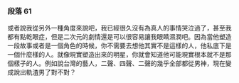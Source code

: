 ### 段落 61

或者說我從另外一種角度來說吧，我已經很久沒有為真人的事情哭泣過了，甚至我都有點乾眼症，但是二次元的劇情還是可以很容易讓我眼睛濕潤吧。因為當他塑造一段故事或者是一個角色的時候，你不需要去想他其實不是這樣的人，他私底下是一個什麼樣的人。就像現實塑造出來的明星，你就會知道他可能現實根本就不是那個樣子的人。例如說台灣的藝人，二聲、四聲、二聲的幾乎全部都從男神，現在變成說出軌渣男了對不對？